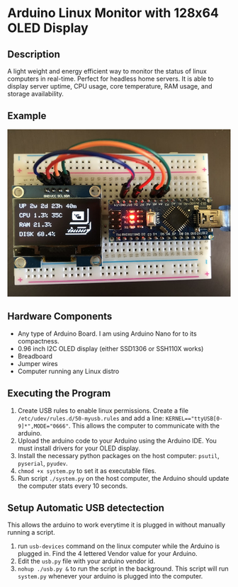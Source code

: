 # Arduino Linux Monitor with 128x64 OLED Display

## Description
A light weight and energy efficient way to monitor the status of linux computers in real-time. Perfect for headless home servers. It is able to display server uptime, CPU usage, core temperature, RAM usage, and storage availability.

## Example
![example image](image.JPG)

## Hardware Components
- Any type of Arduino Board. I am using Arduino Nano for to its compactness.
- 0.96 inch I2C OLED display (either SSD1306 or SSH110X works)
- Breadboard
- Jumper wires
- Computer running any Linux distro

## Executing the Program
1. Create USB rules to enable linux permissions. Create a file `/etc/udev/rules.d/50-myusb.rules` and add a line: `KERNEL=="ttyUSB[0-9]*",MODE="0666"`. This allows the computer to communicate with the arduino. 
2. Upload the arduino code to your Arduino using the Arduino IDE. You must install drivers for your OLED display. 
3. Install the necessary python packages on the host computer: `psutil`, `pyserial`, `pyudev`.
4. `chmod +x system.py` to set it as executable files. 
5. Run script `./system.py` on the host computer, the Arduino should update the computer stats every 10 seconds.

## Setup Automatic USB detectection
This allows the arduino to work everytime it is plugged in without manually running a script.
1. run `usb-devices` command on the linux computer while the Arduino is plugged in. Find the 4 lettered Vendor value for your Arduino.
2. Edit the `usb.py` file with your arduino vendor id.
3. `nohup ./usb.py &` to run the script in the background. This script will run `system.py` whenever your arduino is plugged into the computer.
